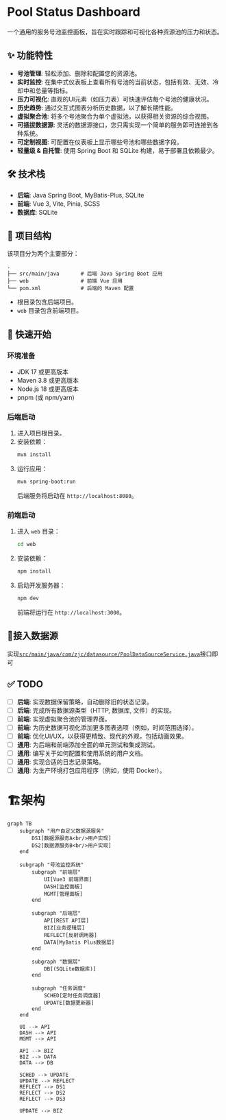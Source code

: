 # Pool Status Dashboard

一个通用的服务号池监控面板，旨在实时跟踪和可视化各种资源池的压力和状态。

## ✨ 功能特性

- **号池管理**: 轻松添加、删除和配置您的资源池。
- **实时监控**: 在集中式仪表板上查看所有号池的当前状态，包括有效、无效、冷却中和总量等指标。
- **压力可视化**: 直观的UI元素（如压力表）可快速评估每个号池的健康状况。
- **历史趋势**: 通过交互式图表分析历史数据，以了解长期性能。
- **虚拟聚合池**: 将多个号池聚合为单个虚拟池，以获得相关资源的综合视图。
- **可插拔数据源**: 灵活的数据源接口，您只需实现一个简单的服务即可连接到各种系统。
- **可定制视图**: 可配置在仪表板上显示哪些号池和哪些数据字段。
- **轻量级 & 自托管**: 使用 Spring Boot 和 SQLite 构建，易于部署且依赖最少。

## 🛠️ 技术栈

- **后端**: Java Spring Boot, MyBatis-Plus, SQLite
- **前端**: Vue 3, Vite, Pinia, SCSS
- **数据库**: SQLite

## 📂 项目结构

该项目分为两个主要部分：

```
.
├── src/main/java       # 后端 Java Spring Boot 应用
├── web                 # 前端 Vue 应用
└── pom.xml             # 后端的 Maven 配置
```

- 根目录包含后端项目。
- `web` 目录包含前端项目。

## 🚀 快速开始

### 环境准备

- JDK 17 或更高版本
- Maven 3.8 或更高版本
- Node.js 18 或更高版本
- pnpm (或 npm/yarn)

### 后端启动

1.  进入项目根目录。
2.  安装依赖：
    ```bash
    mvn install
    ```
3.  运行应用：
    ```bash
    mvn spring-boot:run
    ```
    后端服务将启动在 `http://localhost:8080`。

### 前端启动

1.  进入 `web` 目录：
    ```bash
    cd web
    ```
2.  安装依赖：
    ```bash
    npm install
    ```
3.  启动开发服务器：
    ```bash
    npm dev
    ```
    前端将运行在 `http://localhost:3000`。

## 🔌接入数据源
实现[`src/main/java/com/zjc/datasource/PoolDataSourceService.java`](src/main/java/com/zjc/datasource/PoolDataSourceService.java)接口即可

## ✅ TODO

- [ ] **后端**: 实现数据保留策略，自动删除旧的状态记录。
- [ ] **后端**: 完成所有数据源类型（HTTP, 数据库, 文件）的实现。
- [ ] **前端**: 实现虚拟聚合池的管理界面。
- [ ] **前端**: 为历史数据可视化添加更多图表选项（例如，时间范围选择）。
- [ ] **前端**: 优化UI/UX，以获得更精致、现代的外观，包括动画效果。
- [ ] **通用**: 为后端和前端添加全面的单元测试和集成测试。
- [ ] **通用**: 编写关于如何配置和使用系统的用户文档。
- [ ] **通用**: 实现合适的日志记录策略。
- [ ] **通用**: 为生产环境打包应用程序（例如，使用 Docker）。

# 🏗️架构
```mermaid
graph TB
    subgraph "用户自定义数据源服务"
        DS1[数据源服务A<br/>用户实现]
        DS2[数据源服务B<br/>用户实现]
    end
    
    subgraph "号池监控系统"
        subgraph "前端层"
            UI[Vue3 前端界面]
            DASH[监控面板]
            MGMT[管理面板]
        end
        
        subgraph "后端层"
            API[REST API层]
            BIZ[业务逻辑层]
            REFLECT[反射调用器]
            DATA[MyBatis Plus数据层]
        end
        
        subgraph "数据层"
            DB[(SQLite数据库)]
        end
        
        subgraph "任务调度"
            SCHED[定时任务调度器]
            UPDATE[数据更新器]
        end
    end
    
    UI --> API
    DASH --> API
    MGMT --> API
    
    API --> BIZ
    BIZ --> DATA
    DATA --> DB
    
    SCHED --> UPDATE
    UPDATE --> REFLECT
    REFLECT --> DS1
    REFLECT --> DS2
    REFLECT --> DS3
    
    UPDATE --> BIZ

```
